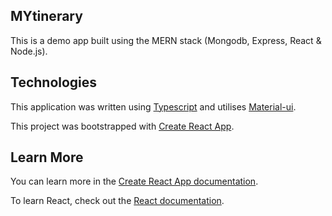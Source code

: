 ## MYtinerary

This is a demo app built using the MERN stack (Mongodb, Express, React & Node.js). 

## Technologies

This application was written using [Typescript](https://www.typescriptlang.org/) and utilises [Material-ui](https://material-ui.com/). 

This project was bootstrapped with [Create React App](https://github.com/facebook/create-react-app).

## Learn More

You can learn more in the [Create React App documentation](https://facebook.github.io/create-react-app/docs/getting-started).

To learn React, check out the [React documentation](https://reactjs.org/).
